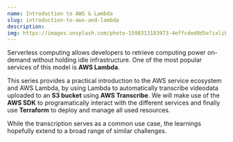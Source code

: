 ```yaml
---
name: Introduction to AWS & Lambda
slug: introduction-to-aws-and-lambda
description:
img: https://images.unsplash.com/photo-1598313183973-4effcded8d5e?ixlib=rb-1.2.1&ixid=eyJhcHBfaWQiOjEyMDd9&auto=format&fit=crop&w=675&q=80
---
```


Serverless computing allows developers to retrieve computing power on-demand without holding idle infrastructure. One of the most popular services of this model is **AWS Lambda**.

This series provides a practical introduction to the AWS service ecosystem and AWS Lambda, by using Lambda to automatically transcribe videodata uploaded to an **S3 bucket** using **AWS Transcribe**. We will make use of the **AWS SDK** to programatically interact with the different services and finally use **Terraform** to deploy and manage all used resources.

While the transcription serves as a common use case, the learnings hopefully extend to a broad range of similar challenges.
